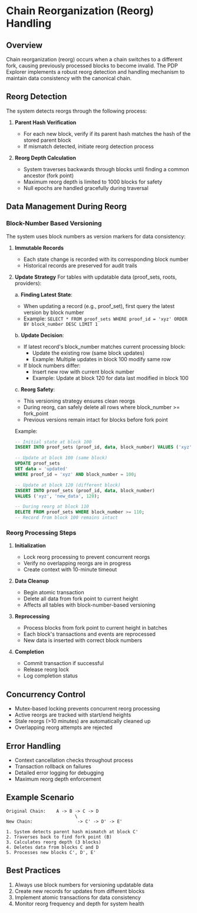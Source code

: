 # Chain Reorganization (Reorg) Handling

## Overview

Chain reorganization (reorg) occurs when a chain switches to a different fork, causing previously processed blocks to become invalid. The PDP Explorer implements a robust reorg detection and handling mechanism to maintain data consistency with the canonical chain.

## Reorg Detection

The system detects reorgs through the following process:

1. **Parent Hash Verification**
   - For each new block, verify if its parent hash matches the hash of the stored parent block
   - If mismatch detected, initiate reorg detection process

2. **Reorg Depth Calculation**
   - System traverses backwards through blocks until finding a common ancestor (fork point)
   - Maximum reorg depth is limited to 1000 blocks for safety
   - Null epochs are handled gracefully during traversal

## Data Management During Reorg

### Block-Number Based Versioning
The system uses block numbers as version markers for data consistency:

1. **Immutable Records**
   - Each state change is recorded with its corresponding block number
   - Historical records are preserved for audit trails

2. **Update Strategy**
   For tables with updatable data (proof_sets, roots, providers):
   
   a. **Finding Latest State**:
   - When updating a record (e.g., proof_set), first query the latest version by block number
   - Example: `SELECT * FROM proof_sets WHERE proof_id = 'xyz' ORDER BY block_number DESC LIMIT 1`
   
   b. **Update Decision**:
   - If latest record's block_number matches current processing block:
     - Update the existing row (same block updates)
     - Example: Multiple updates in block 100 modify same row
   - If block numbers differ:
     - Insert new row with current block number
     - Example: Update at block 120 for data last modified in block 100
   
   c. **Reorg Safety**:
   - This versioning strategy ensures clean reorgs
   - During reorg, can safely delete all rows where block_number >= fork_point
   - Previous versions remain intact for blocks before fork point
   
   Example:
   ```sql
   -- Initial state at block 100
   INSERT INTO proof_sets (proof_id, data, block_number) VALUES ('xyz', 'initial', 100);
   
   -- Update at block 100 (same block)
   UPDATE proof_sets 
   SET data = 'updated'
   WHERE proof_id = 'xyz' AND block_number = 100;
   
   -- Update at block 120 (different block)
   INSERT INTO proof_sets (proof_id, data, block_number)
   VALUES ('xyz', 'new_data', 120);
   
   -- During reorg at block 110
   DELETE FROM proof_sets WHERE block_number >= 110;
   -- Record from block 100 remains intact
   ```

### Reorg Processing Steps

1. **Initialization**
   - Lock reorg processing to prevent concurrent reorgs
   - Verify no overlapping reorgs are in progress
   - Create context with 10-minute timeout

2. **Data Cleanup**
   - Begin atomic transaction
   - Delete all data from fork point to current height
   - Affects all tables with block-number-based versioning

3. **Reprocessing**
   - Process blocks from fork point to current height in batches
   - Each block's transactions and events are reprocessed
   - New data is inserted with correct block numbers

4. **Completion**
   - Commit transaction if successful
   - Release reorg lock
   - Log completion status

## Concurrency Control

- Mutex-based locking prevents concurrent reorg processing
- Active reorgs are tracked with start/end heights
- Stale reorgs (>10 minutes) are automatically cleaned up
- Overlapping reorg attempts are rejected

## Error Handling

- Context cancellation checks throughout process
- Transaction rollback on failures
- Detailed error logging for debugging
- Maximum reorg depth enforcement

## Example Scenario

```
Original Chain:    A -> B -> C -> D
                          \
New Chain:                 -> C' -> D' -> E'

1. System detects parent hash mismatch at block C'
2. Traverses back to find fork point (B)
3. Calculates reorg depth (3 blocks)
4. Deletes data from blocks C and D
5. Processes new blocks C', D', E'
```

## Best Practices

1. Always use block numbers for versioning updatable data
2. Create new records for updates from different blocks
3. Implement atomic transactions for data consistency
4. Monitor reorg frequency and depth for system health
